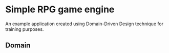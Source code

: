 # Simple RPG game engine

An example application created using Domain-Driven Design technique for training purposes.

## Domain
